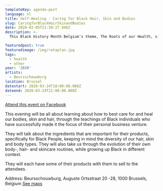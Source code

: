 ```yaml
---
templateKey: agenda-post
language: nl
title: Self-Healing - Caring for Black Hair, Skin and Bodies
slug: CaringforBlackHairSkinandBodies
date: 2020-02-05T21:50:27.946Z
description: >-
  This Black History Month Belgium's theme, The Roots of our Health, signifies going deep into what makes our bodies health, which includes caring the right way about our melanated skin, nurturing healthy hair from the root and treating your body to healing rituals, especially when you know the cultural significance our hair, skin and bodies.

featuredpost: true
featuredimage: /img/rataplan.jpg
tags:
  - health
  - other
year: '2020'
artists:
  - Beursschouwburg
location: Brussel
datestart: 2020-03-24T18:00:00.000Z
dateend: 2020-03-24T21:00:00.000Z
---
```

[Attend this event on Facebook](https://www.facebook.com/events/146759283141655/)



This evening will be all about learning about how to best care for and heal our bodies, skin and hair, through the teachings of Black individuals who have successfully made it the focus of their personal business venture.

They will talk about the ingredients that are important for their products, specifically for Black People, keeping in mind the diversity of our hair, skin and body types. They will also take us through the evolution of their own body-, hair- and skincare routines, while growing up Black in different context.

They will each have some of their products with them to sell to the attendees.

Address: Beursschouwburg, Auguste Ortsstraat 20 -28, 1000 Brussels, Belgium [See maps](https://goo.gl/maps/DhBu8cak4gTzckgZA)
